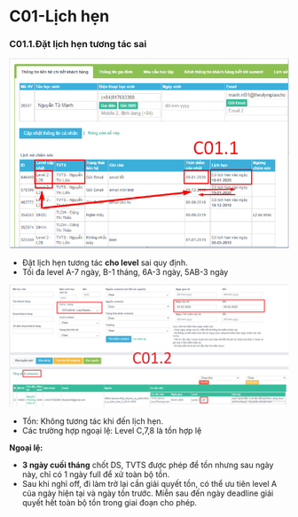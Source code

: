# C01-Lịch hẹn

### C01.1.Đặt lịch hẹn tương tác sai

![C01.1](../../.gitbook/assets/3-8.png)

* Đặt lịch hẹn tương tác **cho level** sai quy định.
* Tối đa level A-7 ngày, B-1 tháng, 6A-3 ngày, 5AB-3 ngày

![C01.2](../../.gitbook/assets/1.loi-lam-1.png)

* Tồn: Không tương tác khi đến lịch hẹn.
* Các trường hợp ngoại lệ: Level C,7,8 là tồn hợp lệ

**Ngoại lệ:**

* **3 ngày cuối tháng** chốt DS, TVTS được phép để tồn nhưng sau ngày này, chỉ có 1 ngày full để xử toàn bộ tồn. 
* Sau khi nghỉ off, đi làm trở lại cần giải quyết tồn, có thể ưu tiên level A của ngày hiện tại và ngày tồn trước. Miễn sau đến ngày deadline giải quyết hết toàn bộ tồn trong giai đoạn cho phép.

